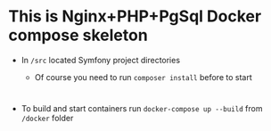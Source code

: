 # This is Nginx+PHP+PgSql Docker compose skeleton  

* In `/src` located Symfony project directories  

    * Of course you need to run `composer install` before to start  

#
* To build and start containers run `docker-compose up --build` from `/docker` folder
